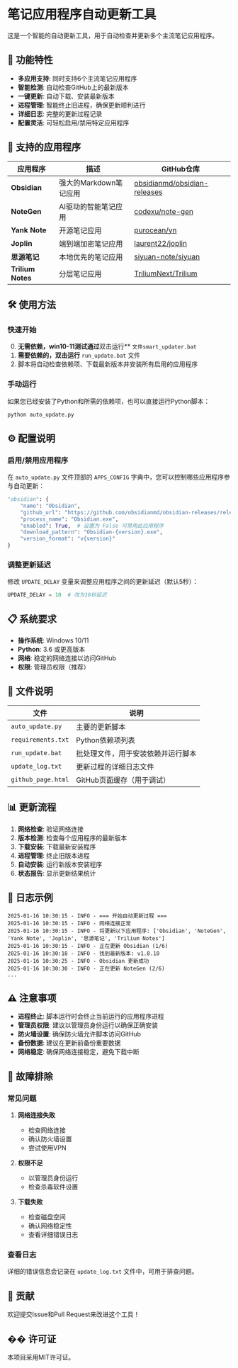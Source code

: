 # 笔记应用程序自动更新工具

这是一个智能的自动更新工具，用于自动检查并更新多个主流笔记应用程序。

## 🚀 功能特性

- **多应用支持**: 同时支持6个主流笔记应用程序
- **智能检测**: 自动检查GitHub上的最新版本
- **一键更新**: 自动下载、安装最新版本
- **进程管理**: 智能终止旧进程，确保更新顺利进行
- **详细日志**: 完整的更新过程记录
- **配置灵活**: 可轻松启用/禁用特定应用程序

## 📱 支持的应用程序

| 应用程序 | 描述 | GitHub仓库 |
|---------|------|-----------|
| **Obsidian** | 强大的Markdown笔记应用 | [obsidianmd/obsidian-releases](https://github.com/obsidianmd/obsidian-releases) |
| **NoteGen** | AI驱动的智能笔记应用 | [codexu/note-gen](https://github.com/codexu/note-gen) |
| **Yank Note** | 开源笔记应用 | [purocean/yn](https://github.com/purocean/yn) |
| **Joplin** | 端到端加密笔记应用 | [laurent22/joplin](https://github.com/laurent22/joplin) |
| **思源笔记** | 本地优先的笔记应用 | [siyuan-note/siyuan](https://github.com/siyuan-note/siyuan) |
| **Trilium Notes** | 分层笔记应用 | [TriliumNext/Trilium](https://github.com/TriliumNext/Trilium) |

## 🛠️ 使用方法

### 快速开始

0. **无需依赖，win10-11测试通过**双击运行** `文件smart_updater.bat` 
1. **需要依赖的，双击运行** `run_update.bat` 文件
2. 脚本将自动检查依赖项、下载最新版本并安装所有启用的应用程序

### 手动运行

如果您已经安装了Python和所需的依赖项，也可以直接运行Python脚本：

```bash
python auto_update.py
```

## ⚙️ 配置说明

### 启用/禁用应用程序

在 `auto_update.py` 文件顶部的 `APPS_CONFIG` 字典中，您可以控制哪些应用程序参与自动更新：

```python
"obsidian": {
    "name": "Obsidian",
    "github_url": "https://github.com/obsidianmd/obsidian-releases/releases",
    "process_name": "Obsidian.exe",
    "enabled": True,  # 设置为 False 可禁用此应用程序
    "download_pattern": "Obsidian-{version}.exe",
    "version_format": "v{version}"
}
```

### 调整更新延迟

修改 `UPDATE_DELAY` 变量来调整应用程序之间的更新延迟（默认5秒）：

```python
UPDATE_DELAY = 10  # 改为10秒延迟
```

## 📋 系统要求

- **操作系统**: Windows 10/11
- **Python**: 3.6 或更高版本
- **网络**: 稳定的网络连接以访问GitHub
- **权限**: 管理员权限（推荐）

## 📁 文件说明

| 文件 | 说明 |
|------|------|
| `auto_update.py` | 主要的更新脚本 |
| `requirements.txt` | Python依赖项列表 |
| `run_update.bat` | 批处理文件，用于安装依赖并运行脚本 |
| `update_log.txt` | 更新过程的详细日志文件 |
| `github_page.html` | GitHub页面缓存（用于调试） |

## 📊 更新流程

1. **网络检查**: 验证网络连接
2. **版本检测**: 检查每个应用程序的最新版本
3. **下载安装**: 下载最新安装程序
4. **进程管理**: 终止旧版本进程
5. **自动安装**: 运行新版本安装程序
6. **状态报告**: 显示更新结果统计

## 📝 日志示例

```
2025-01-16 10:30:15 - INFO - === 开始自动更新过程 ===
2025-01-16 10:30:15 - INFO - 网络连接正常
2025-01-16 10:30:15 - INFO - 将更新以下应用程序: ['Obsidian', 'NoteGen', 'Yank Note', 'Joplin', '思源笔记', 'Trilium Notes']
2025-01-16 10:30:15 - INFO - 正在更新 Obsidian (1/6)
2025-01-16 10:30:18 - INFO - 找到最新版本: v1.8.10
2025-01-16 10:30:25 - INFO - Obsidian 更新成功
2025-01-16 10:30:30 - INFO - 正在更新 NoteGen (2/6)
...
```

## ⚠️ 注意事项

- **进程终止**: 脚本运行时会终止当前运行的应用程序进程
- **管理员权限**: 建议以管理员身份运行以确保正确安装
- **防火墙设置**: 确保防火墙允许脚本访问GitHub
- **备份数据**: 建议在更新前备份重要数据
- **网络稳定**: 确保网络连接稳定，避免下载中断

## 🔧 故障排除

### 常见问题

1. **网络连接失败**
   - 检查网络连接
   - 确认防火墙设置
   - 尝试使用VPN

2. **权限不足**
   - 以管理员身份运行
   - 检查杀毒软件设置

3. **下载失败**
   - 检查磁盘空间
   - 确认网络稳定性
   - 查看详细错误日志

### 查看日志

详细的错误信息会记录在 `update_log.txt` 文件中，可用于排查问题。

## 🤝 贡献

欢迎提交Issue和Pull Request来改进这个工具！

## �� 许可证

本项目采用MIT许可证。